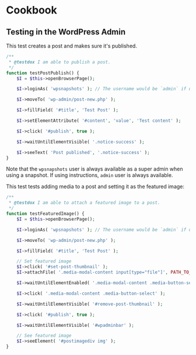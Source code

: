 # Cookbook

## Testing in the WordPress Admin

This test creates a post and makes sure it's published.

```php
/**
 * @testdox I am able to publish a post.
 */
function testPostPublish() {
	$I = $this->openBrowserPage();

	$I->loginAs( 'wpsnapshots' ); // The username would be `admin` if using instructions.

	$I->moveTo( 'wp-admin/post-new.php' );

	$I->fillField( '#title', 'Test Post' );

	$I->setElementAttribute( '#content', 'value', 'Test content' );

	$I->click( '#publish', true );

	$I->waitUntilElementVisible( '.notice-success' );

	$I->seeText( 'Post published', '.notice-success' );
}
```

Note that the `wpsnapshots` user is always available as a super admin when using a snapshot. If using instructions, `admin` user is always available.

This test tests adding media to a post and setting it as the featured image:

```php
/**
 * @testdox I am able to attach a featured image to a post.
 */
function testFeaturedImage() {
	$I = $this->openBrowserPage();

	$I->loginAs( 'wpsnapshots' ); // The username would be `admin` if using instructions.

	$I->moveTo( 'wp-admin/post-new.php' );

	$I->fillField( '#title', 'Test Post' );

	// Set featured image
	$I->click( '#set-post-thumbnail' );
	$I->attachFile( '.media-modal-content input[type="file"]', PATH_TO_IMAGE );

	$I->waitUntilElementEnabled( '.media-modal-content .media-button-select' );

	$I->click( '.media-modal-content .media-button-select' );

	$I->waitUntilElementVisible( '#remove-post-thumbnail' );

	$I->click( '#publish', true );

	$I->waitUntilElementVisible( '#wpadminbar' );

	// See featured image
	$I->seeElement( '#postimagediv img' );
}
```
